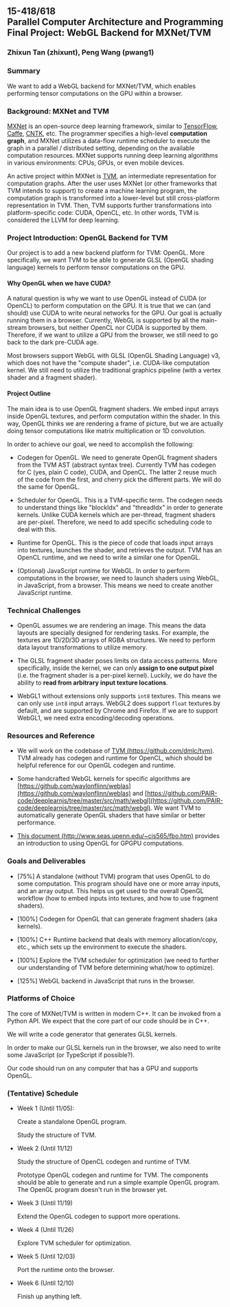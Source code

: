 ## 15-418/618 <br/>Parallel Computer Architecture and Programming <br/>Final Project: WebGL Backend for MXNet/TVM

### Zhixun Tan (zhixunt), Peng Wang (pwang1)

### Summary

We want to add a WebGL backend for MXNet/TVM, which enables performing tensor computations on the GPU within a browser.

### Background: MXNet and TVM

[MXNet](https://github.com/apache/incubator-mxnet) is an open-source deep learning framework, similar to [TensorFlow](https://github.com/tensorflow/tensorflow), [Caffe](https://github.com/caffe2/caffe2), [CNTK](https://github.com/Microsoft/CNTK), etc. The programmer specifies a high-level **computation graph**, and MXNet utilizes a data-flow runtime scheduler to execute the graph in a parallel / distributed setting, depending on the available computation resources. MXNet supports running deep learning algorithms in various environments: CPUs, GPUs, or even mobile devices.

An active project within MXNet is [TVM](https://github.com/dmlc/tvm), an intermediate representation for computation graphs. After the user uses MXNet (or other frameworks that TVM intends to support) to create a machine learning program, the computation graph is transformed into a lower-level but still cross-platform representation in TVM. Then, TVM supports further transformations into platform-specific code: CUDA, OpenCL, etc. In other words, TVM is considered the LLVM for deep learning.

### Project Introduction: OpenGL Backend for TVM

Our project is to add a new backend platform for TVM: OpenGL. More specifically, we want TVM to be able to generate GLSL (OpenGL shading language) kernels to perform tensor computations on the GPU.

#### Why OpenGL when we have CUDA?

A natural question is why we want to use OpenGL instead of CUDA (or OpenCL) to perform computation on the GPU. It is true that we can (and should) use CUDA to write neural networks for the GPU. Our goal is actually running them in a browser. Currently, WebGL is supported by all the main-stream browsers, but neither OpenCL nor CUDA is supported by them. Therefore, if we want to utilize a GPU from the browser, we still need to go back to the dark pre-CUDA age.

Most browsers support WebGL with GLSL (OpenGL Shading Language) v3, which does not have the "compute shader", i.e. CUDA-like computation kernel. We still need to utilize the traditional graphics pipeline (with a vertex shader and a fragment shader).

#### Project Outline

The main idea is to use OpenGL fragment shaders. We embed input arrays inside OpenGL textures, and perform computation within the shader. In this way, OpenGL thinks we are rendering a frame of picture, but we are actually doing tensor computations like matrix multiplication or 1D convolution.

In order to achieve our goal, we need to accomplish the following:

- Codegen for OpenGL. We need to generate OpenGL fragment shaders from the TVM AST (abstract syntax tree). Currently TVM has codegen for C (yes, plain C code), CUDA, and OpenCL. The latter 2 reuse much of the code from the first, and cherry pick the different parts. We will do the same for OpenGL.

- Scheduler for OpenGL. This is a TVM-specific term. The codegen needs to understand things like "blockIdx" and "threadIdx" in order to generate kernels. Unlike CUDA kernels which are per-thread, fragment shaders are per-pixel. Therefore, we need to add specific scheduling code to deal with this.

- Runtime for OpenGL. This is the piece of code that loads input arrays into textures, launches the shader, and retrieves the output. TVM has an OpenCL runtime, and we need to write a similar one for OpenGL.

- (Optional) JavaScript runtime for WebGL. In order to perform computations in the browser, we need to launch shaders using WebGL, in JavaScript, from a browser. This means we need to create another JavaScript runtime.

### Technical Challenges

- OpenGL assumes we are rendering an image. This means the data layouts are specially designed for rendering tasks. For example, the textures are 1D/2D/3D arrays of RGBA structures. We need to perform data layout transformations to utilize memory.

- The GLSL fragment shader poses limits on data access patterns. More specifically, inside the kernel, we can only **assign to one output pixel** (i.e. the fragment shader is a per-pixel kernel). Luckily, we do have the ability to **read from arbitrary input texture locations**.

- WebGL1 without extensions only supports `int8` textures. This means we can only use `int8` input arrays. WebGL2 does support `float` textures by default, and are supported by Chrome and Firefox. If we are to support WebGL1, we need extra encoding/decoding operations.

### Resources and Reference

- We will work on the codebase of [TVM (https://github.com/dmlc/tvm)](https://github.com/dmlc/tvm). TVM already has codegen and runtime for OpenCL, which should be helpful reference for our OpenGL codegen and runtime.

- Some handcrafted WebGL kernels for specific algorithms are [https://github.com/waylonflinn/weblas](https://github.com/waylonflinn/weblas) and [https://github.com/PAIR-code/deeplearnjs/tree/master/src/math/webgl](https://github.com/PAIR-code/deeplearnjs/tree/master/src/math/webgl). We want TVM to automatically generate OpenGL shaders that have similar or better performance.

- [This document (http://www.seas.upenn.edu/~cis565/fbo.htm)](http://www.seas.upenn.edu/~cis565/fbo.htm) provides an introduction to using OpenGL for GPGPU computations.

### Goals and Deliverables

- [75%] A standalone (without TVM) program that uses OpenGL to do some computation. This program should have one or more array inputs, and an array output. This helps us get used to the overall OpenGL workflow (how to embed inputs into textures, and how to use fragment shaders).

- [100%] Codegen for OpenGL that can generate fragment shaders (aka kernels).

- [100%] C++ Runtime backend that deals with memory allocation/copy, etc., which sets up the environment to execute the shaders.

- [100%] Explore the TVM scheduler for optimization (we need to further our understanding of TVM before determining what/how to optimize).

- [125%] WebGL backend in JavaScript that runs in the browser.

### Platforms of Choice

The core of MXNet/TVM is written in modern C++. It can be invoked from a Python API. We expect that the core part of our code should be in C++.

We will write a code generator that generates GLSL kernels.

In order to make our GLSL kernels run in the browser, we also need to write some JavaScript (or TypeScript if possible?).

Our code should run on any computer that has a GPU and supports OpenGL.

### (Tentative) Schedule

- Week 1 (Until 11/05):

  Create a standalone OpenGL program.

  Study the structure of TVM.

- Week 2 (Until 11/12)

  Study the structure of OpenCL codegen and runtime of TVM.

  Prototype OpenGL codegen and runtime for TVM. The components should be able to generate and run a simple example OpenGL program. The OpenGL program doesn't run in the browser yet.

- Week 3 (Until 11/19)

  Extend the OpenGL codegen to support more operations.

- Week 4 (Until 11/26)

  Explore TVM scheduler for optimization.

- Week 5 (Until 12/03)

  Port the runtime onto the browser.

- Week 6 (Until 12/10)

  Finish up anything left.
